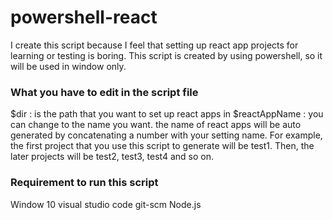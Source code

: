 # powershell-react
I create this script because I feel that setting up react app projects for learning or testing is boring.
This script is created by using powershell, so it will be used in window only.

### What you have to edit in the script file

$dir : is the path that you want to set up react apps in
$reactAppName : you can change to the name you want. the name of react apps will be auto generated by concatenating a number with your setting name. For example, the first project that you use this script to generate will be test1. Then, the later projects will be test2, test3, test4 and so on.

### Requirement to run this script

Window 10 
visual studio code 
git-scm
Node.js

